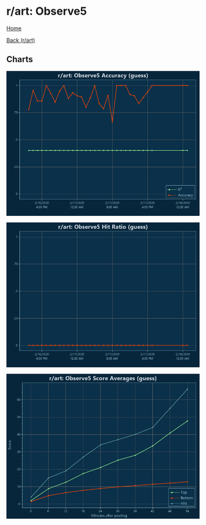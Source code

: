 # r/art: Observe5

[Home](../../index.md)

[Back (r/art)](../guess_art.md)

## Charts

![r/art R² (guess)](../../images/models/guess_art_Observe5_Accuracy.png "r/art R² (guess)")

![r/art Hit Ratio (guess)](../../images/models/guess_art_Observe5_HitRatio.png "r/art Hit Ratio (guess)")

![r/art Score Averages (guess)](../../images/models/guess_art_Observe5_Scores.png "r/art Score Averages (guess)")

